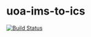 # uoa-ims-to-ics
[![Build Status](https://travis-ci.org/4iar/uoa-ims-to-ics.svg?branch=master)](https://travis-ci.org/4iar/uoa-ims-to-ics)
